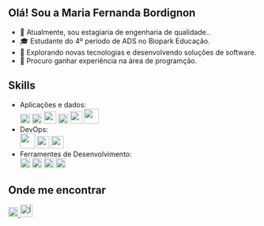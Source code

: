 ## Olá! Sou a Maria Fernanda Bordignon

- 💼 Atualmente, sou estagiaria de engenharia de qualidade..
- 🎓 Estudante do 4º período de ADS no Biopark Educação.
- 🤔 Explorando novas tecnologias e desenvolvendo soluções de software.
- 🌱 Procuro ganhar experiência na área de programção.

## Skills

- Aplicações e dados:  
          <img width="20px" src="https://cdn.jsdelivr.net/gh/devicons/devicon@latest/icons/c/c-original.svg" />
          <img width="20px" src="https://cdn.jsdelivr.net/gh/devicons/devicon@latest/icons/html5/html5-original.svg" />
          <img width="25px" src="https://cdn.jsdelivr.net/gh/devicons/devicon@latest/icons/css3/css3-original-wordmark.svg" />
          <img width="20px" src="https://cdn.jsdelivr.net/gh/devicons/devicon@latest/icons/javascript/javascript-original.svg" />
          <img width="25px" src="https://cdn.jsdelivr.net/gh/devicons/devicon@latest/icons/java/java-original-wordmark.svg" />
          <img  width="30px" src="https://cdn.jsdelivr.net/gh/devicons/devicon@latest/icons/mysql/mysql-plain-wordmark.svg" />
- DevOps:  
          <img  width="30px" src="https://img.icons8.com/?size=100&id=20906&format=png&color=000000" />
          <img  width="25px" src="https://img.icons8.com/?size=100&id=34886&format=png&color=000000" />
          <img   width="25px"  src="https://img.icons8.com/?size=100&id=0tREDFkScvsm&format=png&color=000000" />
- Ferramentes de Desenvolvimento:
          <div>
            <img width="20px" src="https://cdn.jsdelivr.net/gh/devicons/devicon@latest/icons/eclipse/eclipse-original.svg" />
            <img width="20px" src="https://cdn.jsdelivr.net/gh/devicons/devicon@latest/icons/intellij/intellij-original.svg" />
            <img width="20px" src="https://cdn.jsdelivr.net/gh/devicons/devicon@latest/icons/vscode/vscode-original-wordmark.svg" />
            <img width="20px" src="https://cdn.jsdelivr.net/gh/devicons/devicon@latest/icons/figma/figma-original.svg" />
          </div>

## Onde me encontrar
   <a href="https://www.linkedin.com/in/mafebordignon/">
      <img width="20px" src="https://cdn.jsdelivr.net/gh/devicons/devicon@latest/icons/linkedin/linkedin-original.svg" />
  </a>
  <a href="mailto:mariafernandabordignon@homtail.com">
    <img width="25px" src="https://img.icons8.com/?size=100&id=eKlyMs0XteXZ&format=png&color=000000" alt="Ícone de e-mail" />
  </a>
  
    

          
          

          
          
          
                    
          
          
  

          
